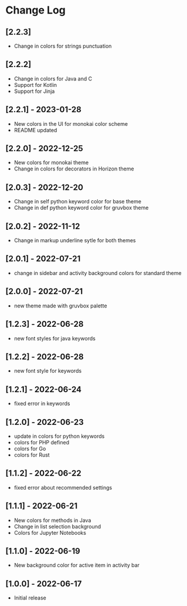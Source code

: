 # Change Log

## [2.2.3]
- Change in colors for strings punctuation

## [2.2.2]
- Change in colors for Java and C
- Support for Kotlin
- Support for Jinja

## [2.2.1] - 2023-01-28
- New colors in the UI for monokai color scheme
- README updated

## [2.2.0] - 2022-12-25
- New colors for monokai theme
- Change in colors for decorators in Horizon theme

## [2.0.3] - 2022-12-20

- Change in self python keyword color for base theme
- Change in def python keyword color for gruvbox theme

## [2.0.2] - 2022-11-12

- Change in markup underline sytle for both themes 

## [2.0.1] - 2022-07-21

- change in sidebar and activity background colors for standard theme

## [2.0.0] - 2022-07-21

- new theme made with gruvbox palette

## [1.2.3] - 2022-06-28

- new font styles for java keywords

## [1.2.2] - 2022-06-28

- new font style for keywords

## [1.2.1] - 2022-06-24

- fixed error in keywords

## [1.2.0] - 2022-06-23

- update in colors for python keywords
- colors for PHP defined
- colors for Go
- colors for Rust

## [1.1.2] - 2022-06-22

- fixed error about recommended settings 

## [1.1.1] - 2022-06-21

- New colors for methods in Java
- Change in list selection background
- Colors for Jupyter Notebooks

## [1.1.0] - 2022-06-19

- New background color for active item in activity bar

## [1.0.0] - 2022-06-17

- Initial release
